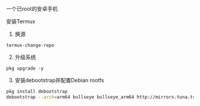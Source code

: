 一个已root的安卓手机

安装Termux

1. 换源

`termux-change-repo`

2. 升级系统

`pkg upgrade -y`

3. 安装debootstrap并配置Debian rootfs

```sh
pkg install debootstrap
debootstrap --arch=arm64 bullseye bullseye_arm64 http://mirrors.tuna.tsinghua.edu.cn/debian/
```

